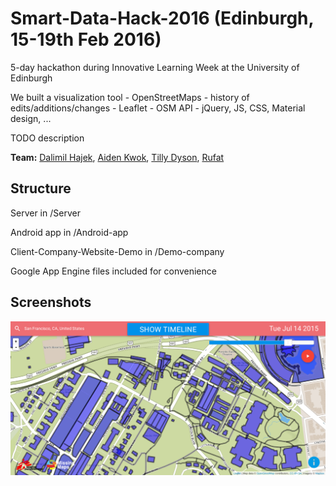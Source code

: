 # Smart-Data-Hack-2016 (Edinburgh, 15-19th Feb 2016)

5-day hackathon during Innovative Learning Week at the University of Edinburgh

We built a visualization tool - OpenStreetMaps - history of edits/additions/changes - Leaflet - OSM API - jQuery, JS, CSS, Material design, ...

TODO description

**Team:** [Dalimil Hajek](https://github.com/dalimil), [Aiden Kwok](https://github.com/Aidenkwok), [Tilly Dyson](), [Rufat](https://github.com/rufat24)

## Structure

Server in /Server

Android app in /Android-app

Client-Company-Website-Demo in /Demo-company

Google App Engine files included for convenience

## Screenshots

![01](https://github.com/Dalimil/Smart-Data-Hack-2016/blob/master/screenshots/Screenshot_beta.png)